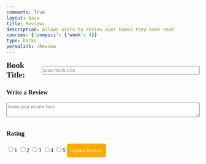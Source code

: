 ```yaml
---
comments: True
layout: base
title: Reviews 
description: Allows users to review over books they have read 
courses: {'compsci': {'week': 4}}
type: hacks
permalink: /Review
---
```

<html lang="en">
<head>
    <style>
        body, input, textarea, button, h2, h3, label {
            font-family: 'Times New Roman', Times, serif; 
        }
        body {
            margin: 50px;
        }
        textarea, input[type="text"] {
            width: 100%;
            margin-bottom: 10px;
        }
        input[type="radio"] {
            margin-bottom: 10px;
        }
        input[type="submit"] {
            padding: 10px;
            background-color: #ffaa00;
            color: white;
            border: none;
            border-radius: 5px;
            cursor: pointer;
        }
        .flex-container {
            display: flex;
            align-items: center;
            gap: 10px;
        }
        .flex-container h2, .flex-container input[type="text"] {
            margin: 0; 
        }
    </style>
</head>
<body>
    <div class="flex-container">
        <h2>Book Title:</h2>
        <input type="text" id="bookTitle" placeholder="Enter book title"> 
    </div>
    <form id="reviewForm">
        <h3>Write a Review</h3>
        <textarea id="reviewText" placeholder="Write your review here"></textarea>
        <h3>Rating</h3>
        <!-- this is an input for the user to select which rating they would give a book -->
        <input type="radio" name="rating" value="1" id="rating1"><label for="rating1">1</label>
        <input type="radio" name="rating" value="2" id="rating2"><label for="rating2">2</label>
        <input type="radio" name="rating" value="3" id="rating3"><label for="rating3">3</label>
        <input type="radio" name="rating" value="4" id="rating4"><label for="rating4">4</label>
        <input type="radio" name="rating" value="5" id="rating5"><label for="rating5">5</label>
        <!-- the submit button calls to the submitReview function. -->
        <input type="submit" id="submitReview" value="Submit Review">
    </form>
    <!-- js to handle the form submission -->
    <script type="module">
        import { uri, options } from '{{site.baseurl}}/assets/js/api/config.js';
        // makes sure page is loaded before code starts 
        document.addEventListener('DOMContentLoaded', function() {
           // this procedure is named submitReview, and is a void procedure which means it does not have a return type. The parameters for this code are the title, review and ratings. 
           document.getElementById('reviewForm').addEventListener('submit', 
            function(submitReview) {
                submitReview.preventDefault(); 
                const title = document.getElementById("bookTitle").value;
                const review = document.getElementById("reviewText").value;
                const ratings = document.querySelectorAll('input[name="rating"]');
                let ratingValue;
                // the "for" loop iterates until it finds the value that the user selected.
                for (const rating of ratings) {
                    // if statement represents selection
                    if (rating.checked) {
                        ratingValue = rating.value;
                        break;
                    }
                }
                const body = {
                // sequence is shown by the steps that occur, creating a body, fetching the data, handling the proper respons
                 shown by the steps that occur, creating a body, fetching the data, handling the proper respons
                    title: title,
                    review: review,
                    rating: parseInt(ratingValue),
                };
                const url =  uri + '/api/book_reviews/';
                console.log(JSON.stringify(body));
                console.log(options);
                  fetch("http://127.0.0.1:8086/api/book_reviews/", {
        ...options, 
        method: 'POST',
        headers: {
            'Content-Type': 'application/json',
        },
        body: JSON.stringify(body) 
    })
    .then(response => {
        if (!response.ok) {
            throw new Error(response.statusText);
        }
        return response.json(); 
    })
    .then(data => {
        console.log(data);
        window.location.href = "/CPTproject/reviews/database";
    })
    .catch(err => {
        console.error(err.message);
    });
    })});
</script>
</body>
</html>
